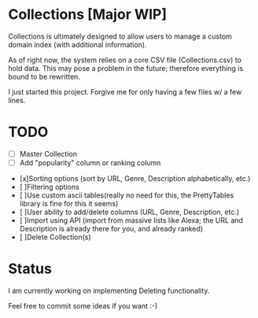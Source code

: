 # Collections [Major WIP]
Collections is ultimately designed to allow users to manage a custom domain index (with additional information).

As of right now, the system relies on a core CSV file (Collections.csv) to hold data. This may pose a problem in the future; therefore everything is bound to be rewritten.

I just started this project. Forgive me for only having a few files w/ a few lines.

# TODO

- [ ] Master Collection
- [ ] Add "popularity" column or ranking column
- [x]Sorting options (sort by URL, Genre, Description alphabetically, etc.)
- [ ]Filtering options
- [ ]Use custom ascii tables(really no need for this, the PrettyTables library is fine for this it seems)
- [ ]User ability to add/delete columns (URL, Genre, Description, etc.)
- [ ]Import using API (import from massive lists like Alexa; the URL and Description is already there for you, and already ranked)
- [ ]Delete Collection(s)

# Status

I am currently working on implementing Deleting functionality.


Feel free to commit some ideas if you want :-)
